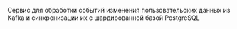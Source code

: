 Сервис для обработки событий изменения пользовательских данных из Kafka и синхронизации их с шардированной базой PostgreSQL 
